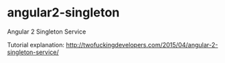 # angular2-singleton
Angular 2 Singleton Service

Tutorial explanation:
http://twofuckingdevelopers.com/2015/04/angular-2-singleton-service/

